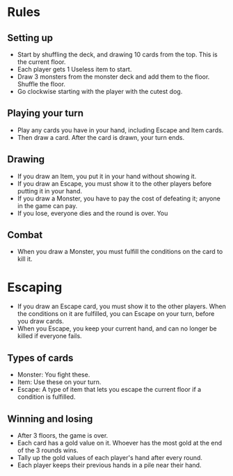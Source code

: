 # Rules

## Setting up

- Start by shuffling the deck, and drawing 10 cards from the top. This is the current floor.
- Each player gets 1 Useless item to start.
- Draw 3 monsters from the monster deck and add them to the floor. Shuffle the floor.
- Go clockwise starting with the player with the cutest dog.

## Playing your turn

- Play any cards you have in your hand, including Escape and Item cards.
- Then draw a card. After the card is drawn, your turn ends.

## Drawing

- If you draw an Item, you put it in your hand without showing it.
- If you draw an Escape, you must show it to the other players before putting it in your hand.
- If you draw a Monster, you have to pay the cost of defeating it; anyone in the game can pay.
- If you lose, everyone dies and the round is over. You

## Combat

- When you draw a Monster, you must fulfill the conditions on the card to kill it.

# Escaping

- If you draw an Escape card, you must show it to the other players. When the conditions on it are fulfilled, you can Escape on your turn, before you draw cards.
- When you Escape, you keep your current hand, and can no longer be killed if everyone fails.

## Types of cards

- Monster: You fight these.
- Item: Use these on your turn.
- Escape: A type of item that lets you escape the current floor if a condition is fulfilled.

## Winning and losing

- After 3 floors, the game is over.
- Each card has a gold value on it. Whoever has the most gold at the end of the 3 rounds wins.
- Tally up the gold values of each player's hand after every round.
- Each player keeps their previous hands in a pile near their hand.
